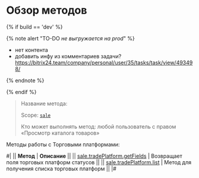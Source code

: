 # Обзор методов

{% if build == 'dev' %}

{% note alert "TO-DO _не выгружается на prod_" %}

- нет контента
- добавить инфу из комментариев задачи? https://bitrix24.team/company/personal/user/35/tasks/task/view/493498/

{% endnote %}

{% endif %}

> Название метода:
>
> Scope: [`sale`](../../scopes/permissions.md)
>
> Кто может выполнять метод: любой пользователь с правом «Просмотр каталога товаров»

Методы работы с Торговыми платформами:

#|
|| **Метод** | **Описание** ||
|| [sale.tradePlatform.getFields](./sale-trade-platform-get-fields.md) | Возвращает поля торговых платформ статусов ||
|| [sale.tradePlatform.list](./sale-trade-platform-list.md) | Метод для получения списка торговых платформ ||
|#
